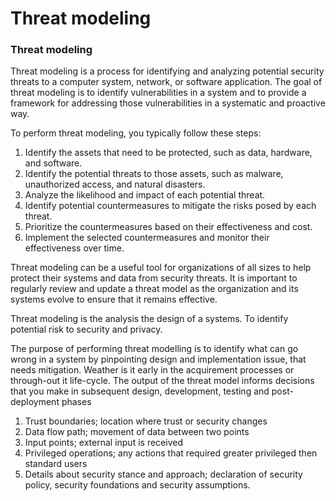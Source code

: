 # Threat modeling

### Threat modeling

Threat modeling is a process for identifying and analyzing potential security threats to a computer system, network, or software application. The goal of threat modeling is to identify vulnerabilities in a system and to provide a framework for addressing those vulnerabilities in a systematic and proactive way.

To perform threat modeling, you typically follow these steps:

1. Identify the assets that need to be protected, such as data, hardware, and software.
2. Identify the potential threats to those assets, such as malware, unauthorized access, and natural disasters.
3. Analyze the likelihood and impact of each potential threat.
4. Identify potential countermeasures to mitigate the risks posed by each threat.
5. Prioritize the countermeasures based on their effectiveness and cost.
6. Implement the selected countermeasures and monitor their effectiveness over time.

Threat modeling can be a useful tool for organizations of all sizes to help protect their systems and data from security threats. It is important to regularly review and update a threat model as the organization and its systems evolve to ensure that it remains effective.

Threat modeling is the analysis the design of a systems. To identify potential risk to security and privacy.

The purpose of performing threat modelling is to identify what can go wrong in a system by pinpointing design and implementation issue, that needs mitigation. Weather is it early in the acquirement processes or through-out it life-cycle. The output of the threat model informs decisions that you make in subsequent design, development, testing and post-deployment phases

1. Trust boundaries; location where trust or security changes
2. Data flow path; movement of data between two points
3. Input points; external input is received
4. Privileged operations; any actions that required greater privileged then standard users
5. Details about security stance and approach; declaration of security policy, security foundations and security assumptions.
